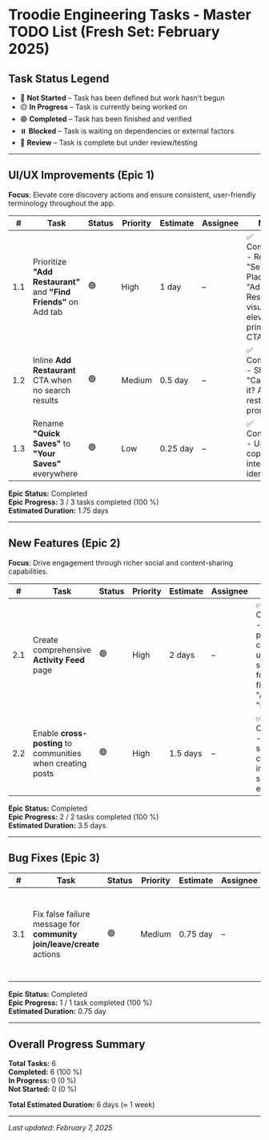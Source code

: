 # Troodie Engineering Tasks - Master TODO List (Fresh Set: February 2025)

## Task Status Legend
- 🔴 **Not Started** – Task has been defined but work hasn't begun
- 🟡 **In Progress** – Task is currently being worked on
- 🟢 **Completed** – Task has been finished and verified
- ⏸️ **Blocked** – Task is waiting on dependencies or external factors
- 🔄 **Review** – Task is complete but under review/testing

---

## UI/UX Improvements (Epic 1)

**Focus**: Elevate core discovery actions and ensure consistent, user-friendly terminology throughout the app.

| # | Task | Status | Priority | Estimate | Assignee | Notes |
|---|------|--------|----------|----------|----------|-------|
| 1.1 | Prioritize **"Add Restaurant"** and **"Find Friends"** on Add tab | 🟢 | High | 1 day | – | ✅ Completed - Rename "Search Places" ➜ "Add Restaurant"; visually elevate two primary CTAs |
| 1.2 | Inline **Add Restaurant** CTA when no search results | 🟢 | Medium | 0.5 day | – | ✅ Completed - Show "Can't find it? Add this restaurant." prompt |
| 1.3 | Rename **"Quick Saves"** to **"Your Saves"** everywhere | 🟢 | Low | 0.25 day | – | ✅ Completed - Update copy & any internal identifiers |

**Epic Status:** Completed  
**Epic Progress:** 3 / 3 tasks completed (100 %)  
**Estimated Duration:** 1.75 days

---

## New Features (Epic 2)

**Focus**: Drive engagement through richer social and content-sharing capabilities.

| # | Task | Status | Priority | Estimate | Assignee | Notes |
|---|------|--------|----------|----------|----------|-------|
| 2.1 | Create comprehensive **Activity Feed** page | 🟢 | High | 2 days | – | ✅ Completed - Aggregate posts, community updates, saves, follows; filters for "All" vs "Friends" |
| 2.2 | Enable **cross-posting** to communities when creating posts | 🟢 | High | 1.5 days | – | ✅ Completed - Multi-select communities in post flow; show post in each feed |

**Epic Status:** Completed  
**Epic Progress:** 2 / 2 tasks completed (100 %)  
**Estimated Duration:** 3.5 days

---

## Bug Fixes (Epic 3)

| # | Task | Status | Priority | Estimate | Assignee | Notes |
|---|------|--------|----------|----------|----------|-------|
| 3.1 | Fix false failure message for **community join/leave/create** actions | 🟢 | Medium | 0.75 day | – | ✅ Completed - Ensure success state shows without erroneous error toast |

**Epic Status:** Completed  
**Epic Progress:** 1 / 1 task completed (100 %)  
**Estimated Duration:** 0.75 day

---

## Overall Progress Summary

**Total Tasks:** 6  
**Completed:** 6 (100 %)  
**In Progress:** 0 (0 %)  
**Not Started:** 0 (0 %)  

**Total Estimated Duration:** 6 days (≈ 1 week)

---

_Last updated: February 7, 2025_
